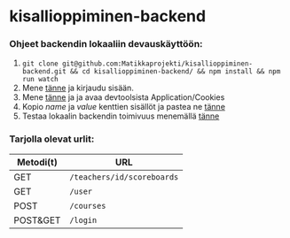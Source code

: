 # kisallioppiminen-backend

### Ohjeet backendin lokaaliin devauskäyttöön:
1. `git clone git@github.com:Matikkaprojekti/kisallioppiminen-backend.git && cd kisallioppiminen-backend/ && npm install && npm run watch`
2. Mene [tänne](https://ohtukisalli.github.io/) ja kirjaudu sisään.
2. Mene [tänne](https://pure-inlet-98383.herokuapp.com/) ja ja avaa devtoolsista Application/Cookies
5. Kopio _name_ ja _value_ kenttien sisällöt ja pastea ne [tänne](http://localhost:8080)
6. Testaa lokaalin backendin toimivuus menemällä [tänne](http://localhost:8080/user)

### Tarjolla olevat urlit:

| Metodi(t) | URL                       |
| --------| --------------------------- |
| GET     | `/teachers/id/scoreboards`  |
| GET     | `/user`                     |
| POST    | `/courses`                  |
| POST&GET| `/login`                    |
